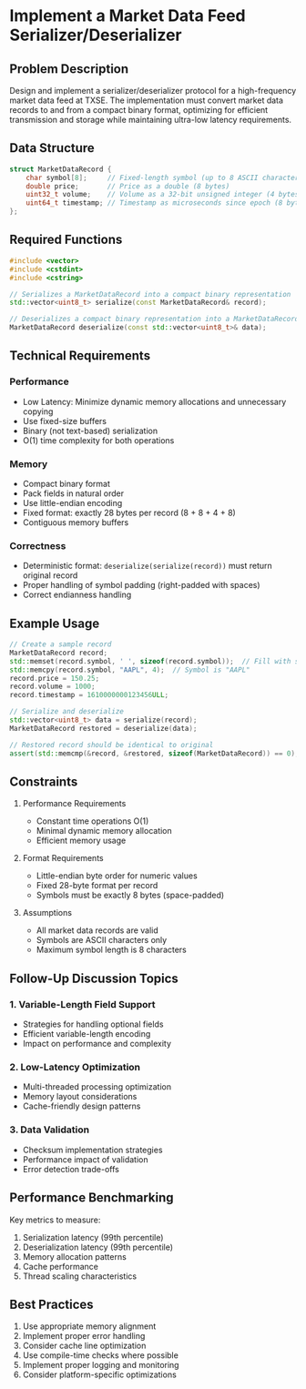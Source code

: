 # Implement a Market Data Feed Serializer/Deserializer

## Problem Description

Design and implement a serializer/deserializer protocol for a high-frequency market data feed at TXSE. The implementation must convert market data records to and from a compact binary format, optimizing for efficient transmission and storage while maintaining ultra-low latency requirements.

## Data Structure

```cpp
struct MarketDataRecord {
    char symbol[8];     // Fixed-length symbol (up to 8 ASCII characters, pad with spaces)
    double price;       // Price as a double (8 bytes)
    uint32_t volume;    // Volume as a 32-bit unsigned integer (4 bytes)
    uint64_t timestamp; // Timestamp as microseconds since epoch (8 bytes)
};
```

## Required Functions

```cpp
#include <vector>
#include <cstdint>
#include <cstring>

// Serializes a MarketDataRecord into a compact binary representation
std::vector<uint8_t> serialize(const MarketDataRecord& record);

// Deserializes a compact binary representation into a MarketDataRecord
MarketDataRecord deserialize(const std::vector<uint8_t>& data);
```

## Technical Requirements

### Performance
- Low Latency: Minimize dynamic memory allocations and unnecessary copying
- Use fixed-size buffers
- Binary (not text-based) serialization
- O(1) time complexity for both operations

### Memory
- Compact binary format
- Pack fields in natural order
- Use little-endian encoding
- Fixed format: exactly 28 bytes per record (8 + 8 + 4 + 8)
- Contiguous memory buffers

### Correctness
- Deterministic format: `deserialize(serialize(record))` must return original record
- Proper handling of symbol padding (right-padded with spaces)
- Correct endianness handling

## Example Usage

```cpp
// Create a sample record
MarketDataRecord record;
std::memset(record.symbol, ' ', sizeof(record.symbol));  // Fill with spaces
std::memcpy(record.symbol, "AAPL", 4);  // Symbol is "AAPL"
record.price = 150.25;
record.volume = 1000;
record.timestamp = 1610000000123456ULL;

// Serialize and deserialize
std::vector<uint8_t> data = serialize(record);
MarketDataRecord restored = deserialize(data);

// Restored record should be identical to original
assert(std::memcmp(&record, &restored, sizeof(MarketDataRecord)) == 0);
```

## Constraints

1. Performance Requirements
   - Constant time operations O(1)
   - Minimal dynamic memory allocation
   - Efficient memory usage

2. Format Requirements
   - Little-endian byte order for numeric values
   - Fixed 28-byte format per record
   - Symbols must be exactly 8 bytes (space-padded)

3. Assumptions
   - All market data records are valid
   - Symbols are ASCII characters only
   - Maximum symbol length is 8 characters

## Follow-Up Discussion Topics

### 1. Variable-Length Field Support
- Strategies for handling optional fields
- Efficient variable-length encoding
- Impact on performance and complexity

### 2. Low-Latency Optimization
- Multi-threaded processing optimization
- Memory layout considerations
- Cache-friendly design patterns

### 3. Data Validation
- Checksum implementation strategies
- Performance impact of validation
- Error detection trade-offs

## Performance Benchmarking

Key metrics to measure:
1. Serialization latency (99th percentile)
2. Deserialization latency (99th percentile)
3. Memory allocation patterns
4. Cache performance
5. Thread scaling characteristics

## Best Practices

1. Use appropriate memory alignment
2. Implement proper error handling
3. Consider cache line optimization
4. Use compile-time checks where possible
5. Implement proper logging and monitoring
6. Consider platform-specific optimizations
